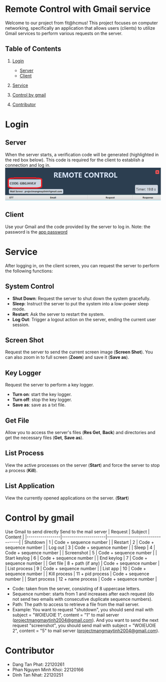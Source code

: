 # Remote Control with Gmail service

Welcome to our project from fit@hcmus! This project focuses on computer networking, specifically an application that allows users (clients) to utilize Gmail services to perform various requests on the server.

## Table of Contents

1. [Login](#login)
   - [Server](#server)
   - [Client](#client)

2. [Service](#service)
   
3. [Control by gmail](#Control-by-gmail)

4. [Contributor](#contributor)

# Login 
## Server
When the server starts, a verification code will be generated (highlighted in the red box below). This code is required for the client to establish a connection and log in.
![code](code.png)
## Client
Use your Gmail and the code provided by the server to log in. Note: the password is the [app password](https://support.google.com/accounts/answer/185833?hl=en)

# Service
After logging in, on the client screen, you can request the server to perform the following functions:

## System Control
- **Shut Down**: Request the server to shut down the system gracefully.
- **Sleep**: Instruct the server to put the system into a low-power sleep mode.
- **Restart**: Ask the server to restart the system.
- **Log Out**: Trigger a logout action on the server, ending the current user session.

## Screen Shot
Request the server to send the current screen image (**Screen Shot**). You can also zoom in to full screen (**Zoom**) and save it (**Save as**).

## Key Logger
Request the server to perform a key logger.
- **Turn on**: start the key logger.
- **Turn off**: stop the key logger.
- **Save as**: save as a txt file.

## Get File
Allow you to access the server's files (**Res Get**, **Back**) and directories and get the necessary files (**Get**, **Save as**).

## List Process
View the active processes on the server (**Start**) and force the server to stop a process (**Kill**).

## List Application
View the currently opened applications on the server. (**Start**)

# Control by gmail
Use Gmail to send directly
Send to the mail server
| Request         | Subject              | Content                          |
|-----------------|----------------------|----------------------------------|
| Shutdown        | 1                    | Code + sequence number           |
| Restart         | 2                    | Code + sequence number           |
| Log out         | 3                    | Code + sequence number           |
| Sleep           | 4                    | Code + sequence number           |
| Screenshot      | 5                    | Code + sequence number           |
| Start keylog    | 6                    | Code + sequence number           |
| End keylog      | 7                    | Code + sequence number           |
| Get file        | 8 + path (if any)    | Code + sequence number           |
| List process    | 9                    | Code + sequence number           |
| List app        | 10                   | Code + sequence number           |
| Kill process    | 11 + pid process     | Code + sequence number           |
| Start process   | 12 + name process    | Code + sequence number           |
- Code: taken from the server, consisting of 8 uppercase letters.
- Sequence number: starts from 1 and increases after each request (do not send two emails with consecutive duplicate sequence numbers).
- Path: The path to access to retrieve a file from the mail server.
- Example: You want to request "shutdown", you should send mail with subject = "WOIEUOIE 1", content = "1" to mail server (projectmangmaytinh2004@gmail.com). 
And you want to send the next request "screenshot", you should send mail with subject = "WOIEUOIE 2", content = "5" to mail server (projectmangmaytinh2004@gmail.com). 

# Contributor
- Dang Tan Phat: 22120261
- Phan Nguyen Minh Khoi: 22120166
- Dinh Tan Nhat: 22120251

